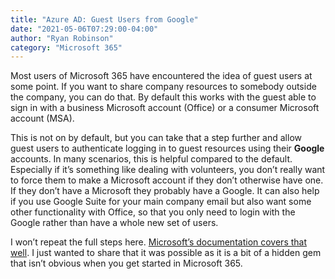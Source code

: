 ```yaml
---
title: "Azure AD: Guest Users from Google"
date: "2021-05-06T07:29:00-04:00"
author: "Ryan Robinson"
category: "Microsoft 365"
---
```


Most users of Microsoft 365 have encountered the idea of guest users at some point. If you want to share company resources to somebody outside the company, you can do that. By default this works with the guest able to sign in with a business Microsoft account (Office) or a consumer Microsoft account (MSA).

This is not on by default, but you can take that a step further and allow guest users to authenticate logging in to guest resources using their **Google** accounts. In many scenarios, this is helpful compared to the default. Especially if it’s something like dealing with volunteers, you don’t really want to force them to make a Microsoft account if they don’t otherwise have one. If they don’t have a Microsoft they probably have a Google. It can also help if you use Google Suite for your main company email but also want some other functionality with Office, so that you only need to login with the Google rather than have a whole new set of users.

I won’t repeat the full steps here. [Microsoft’s documentation covers that well](https://docs.microsoft.com/en-us/azure/active-directory/external-identities/google-federation). I just wanted to share that it was possible as it is a bit of a hidden gem that isn’t obvious when you get started in Microsoft 365.
